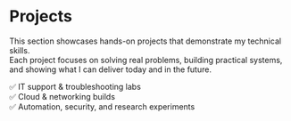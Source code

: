 # Projects

This section showcases hands-on projects that demonstrate my technical skills.  
Each project focuses on solving real problems, building practical systems, and showing what I can deliver today and in the future.  

✅ IT support & troubleshooting labs  
✅ Cloud & networking builds  
✅ Automation, security, and research experiments
